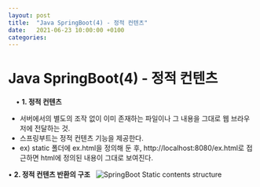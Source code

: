 ```yaml
---
layout: post
title:  "Java SpringBoot(4) - 정적 컨텐츠"
date:   2021-06-23 10:00:00 +0100
categories:
---
```


# Java SpringBoot(4) - 정적 컨텐츠
&nbsp;
&nbsp;
• **1. 정적 컨텐츠**
&nbsp;
- 서버에서의 별도의 조작 없이 이미 존재하는 파일이나 그 내용을 그대로 웹 브라우저에 전달하는 것.
- 스프링부트는 정적 컨텐츠 기능을 제공한다.
- ex) static 폴더에 ex.html을 정의해 둔 후, http://localhost:8080/ex.html로 접근하면 html에 정의된 내용이 그대로 보여진다.

• **2. 정적 컨텐츠 반환의 구조**
&nbsp;
![SpringBoot Static contents structure](../../../../assets/images/static_structure.png)